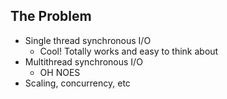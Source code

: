 ##  The Problem

* Single thread synchronous I/O
	* Cool! Totally works and easy to think about
* Multithread synchronous I/O
	* OH NOES
* Scaling, concurrency, etc